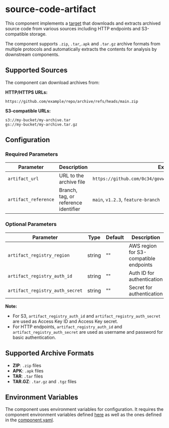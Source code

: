 # source-code-artifact

This component implements a [target](https://github.com/smithy-security/smithy/blob/main/sdk/component/component.go) that downloads and extracts archived source code from various sources including HTTP endpoints and S3-compatible storage.

The component supports `.zip`, `.tar`,`.apk` and `.tar.gz` archive formats from multiple protocols and automatically extracts the contents for analysis by downstream components.

## Supported Sources

The component can download archives from:

**HTTP/HTTPS URLs:**

```
https://github.com/example/repo/archive/refs/heads/main.zip
```

**S3-compatible URLs:**

```
s3://my-bucket/my-archive.tar
gs://my-bucket/my-archive.tar.gz
```

## Configuration

### Required Parameters

| Parameter | Description | Example |
|-----------|-------------|---------|
| `artifact_url` | URL to the archive file | `https://github.com/0c34/govwa/archive/refs/heads/master.zip` |
| `artifact_reference` | Branch, tag, or reference identifier | `main`, `v1.2.3`, `feature-branch` |

### Optional Parameters

| Parameter                       | Type | Default | Description                            |
|---------------------------------|------|---------|----------------------------------------|
| `artifact_registry_region`      | string | "" | AWS region for S3-compatible endpoints |
| `artifact_registry_auth_id`     | string | "" | Auth ID for authentication             |
| `artifact_registry_auth_secret` | string | "" | Secret for authentication              |

**Note:**

* For S3, `artifact_registry_auth_id` and `artifact_registry_auth_secret` are used as Access Key ID and Access Key secret.
* For HTTP endpoints, `artifact_registry_auth_id` and `artifact_registry_auth_secret` are used as username and password for basic authentication.

## Supported Archive Formats

* **ZIP**: `.zip` files
* **APK**: `.apk` files
* **TAR**: `.tar` files
* **TAR.GZ**: `.tar.gz` and `.tgz` files

## Environment Variables

The component uses environment variables for configuration. It requires the component environment variables defined [here](https://github.com/smithy-security/smithy/blob/main/sdk/README.md#component) as well as the ones defined in the [component.yaml](./component.yaml).
